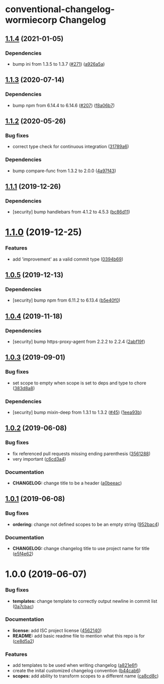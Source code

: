 # conventional-changelog-wormiecorp Changelog

## [1.1.4](https://github.com/WormieCorp/conventional-changelog-wormiecorp/compare/v1.1.3...v1.1.4) (2021-01-05)


### Dependencies

* bump ini from 1.3.5 to 1.3.7 ([#271](https://github.com/WormieCorp/conventional-changelog-wormiecorp/issues//271)) ([a926a5a](https://github.com/WormieCorp/conventional-changelog-wormiecorp/commit/a926a5a))

## [1.1.3](https://github.com/WormieCorp/conventional-changelog-wormiecorp/compare/v1.1.2...v1.1.3) (2020-07-14)


### Dependencies

* bump npm from 6.14.4 to 6.14.6 ([#207](https://github.com/WormieCorp/conventional-changelog-wormiecorp/issues//207)) ([f8a06b7](https://github.com/WormieCorp/conventional-changelog-wormiecorp/commit/f8a06b7))

## [1.1.2](https://github.com/WormieCorp/conventional-changelog-wormiecorp/compare/v1.1.1...v1.1.2) (2020-05-26)


### Bug fixes

* correct type check for continuous integration ([31789a6](https://github.com/WormieCorp/conventional-changelog-wormiecorp/commit/31789a6))


### Dependencies

* bump compare-func from 1.3.2 to 2.0.0 ([4a97f43](https://github.com/WormieCorp/conventional-changelog-wormiecorp/commit/4a97f43))

## [1.1.1](https://github.com/WormieCorp/conventional-changelog-wormiecorp/compare/v1.1.0...v1.1.1) (2019-12-26)


### Dependencies

* [security] bump handlebars from 4.1.2 to 4.5.3 ([bc86d11](https://github.com/WormieCorp/conventional-changelog-wormiecorp/commit/bc86d11))

# [1.1.0](https://github.com/WormieCorp/conventional-changelog-wormiecorp/compare/v1.0.5...v1.1.0) (2019-12-25)


### Features

* add 'improvement' as a valid commit type ([0394b69](https://github.com/WormieCorp/conventional-changelog-wormiecorp/commit/0394b69))

## [1.0.5](https://github.com/WormieCorp/conventional-changelog-wormiecorp/compare/v1.0.4...v1.0.5) (2019-12-13)


### Dependencies

* [security] bump npm from 6.11.2 to 6.13.4 ([b5e40f0](https://github.com/WormieCorp/conventional-changelog-wormiecorp/commit/b5e40f0))

## [1.0.4](https://github.com/WormieCorp/conventional-changelog-wormiecorp/compare/v1.0.3...v1.0.4) (2019-11-18)


### Dependencies

* [security] bump https-proxy-agent from 2.2.2 to 2.2.4 ([2abf19f](https://github.com/WormieCorp/conventional-changelog-wormiecorp/commit/2abf19f))

## [1.0.3](https://github.com/WormieCorp/conventional-changelog-wormiecorp/compare/v1.0.2...v1.0.3) (2019-09-01)


### Bug fixes

* set scope to empty when scope is set to deps and type to chore ([383d8a8](https://github.com/WormieCorp/conventional-changelog-wormiecorp/commit/383d8a8))


### Dependencies

* [security] bump mixin-deep from 1.3.1 to 1.3.2 ([#45](https://github.com/WormieCorp/conventional-changelog-wormiecorp/issues//45)) ([1eea93b](https://github.com/WormieCorp/conventional-changelog-wormiecorp/commit/1eea93b))

## [1.0.2](https://github.com/WormieCorp/conventional-changelog-wormiecorp/compare/v1.0.1...v1.0.2) (2019-06-08)


### Bug fixes

* fix referenced pull requests missing ending parenthesis ([3561288](https://github.com/WormieCorp/conventional-changelog-wormiecorp/commit/3561288))
* very important ([c6cd3a4](https://github.com/WormieCorp/conventional-changelog-wormiecorp/commit/c6cd3a4))


### Documentation

* **CHANGELOG:** change title to be a header ([a0beeac](https://github.com/WormieCorp/conventional-changelog-wormiecorp/commit/a0beeac))

## [1.0.1](https://github.com/WormieCorp/conventional-changelog-wormiecorp/compare/v1.0.0...v1.0.1) (2019-06-08)


### Bug fixes

* **ordering:** change not defined scopes to be an empty string ([952bac4](https://github.com/WormieCorp/conventional-changelog-wormiecorp/commit/952bac4))


### Documentation

* **CHANGELOG:** change changelog title to use project name for title ([e5f4e62](https://github.com/WormieCorp/conventional-changelog-wormiecorp/commit/e5f4e62))

# 1.0.0 (2019-06-07)


### Bug fixes

* **templates:** change template to correctly output newline in commit list ([0a7cbac](https://github.com/WormieCorp/conventional-changelog-wormiecorp/commit/0a7cbac))


### Documentation

* **license:** add ISC project license ([4562140](https://github.com/WormieCorp/conventional-changelog-wormiecorp/commit/4562140))
* **README:** add basic readme file to mention what this repo is for ([ce8d5a2](https://github.com/WormieCorp/conventional-changelog-wormiecorp/commit/ce8d5a2))


### Features

* add templates to be used when writing changelog ([a821e6f](https://github.com/WormieCorp/conventional-changelog-wormiecorp/commit/a821e6f))
* create the inital customized changelog convention ([b44cab6](https://github.com/WormieCorp/conventional-changelog-wormiecorp/commit/b44cab6))
* **scopes:** add ability to transform scopes to a different name ([ca8cd8c](https://github.com/WormieCorp/conventional-changelog-wormiecorp/commit/ca8cd8c))
